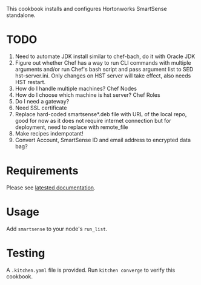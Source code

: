 This cookbook installs and configures Hortonworks SmartSense standalone.

TODO
====

1. Need to automate JDK install similar to chef-bach, do it with Oracle JDK
2. Figure out whether Chef has a way to run CLI commands with multiple arguments and/or run Chef's bash script and pass argument list to SED hst-server.ini. Only changes on HST server will take effect, also needs HST restart.
3. How do I handle multiple machines? Chef Nodes 
4. How do I choose which machine is hst server? Chef Roles
5. Do I need a gateway?
6. Need SSL certificate
7. Replace hard-coded smartsense*.deb file with URL of the local repo, good for now as it does not require internet connection but for deployment, need to replace with remote_file
8. Make recipes indempotant!
9. Convert Account, SmartSense ID and email address to encrypted data bag?

Requirements
============

Please see [latested documentation](http://docs.hortonworks.com/HDPDocuments/SS1/SmartSense-1.2.2/bk_smartsense_admin/content/os_requirements.html).

Usage
=====

Add `smartsense` to your node's `run_list`.

Testing
=======

A `.kitchen.yaml` file is provided. Run `kitchen converge` to verify this cookbook.
